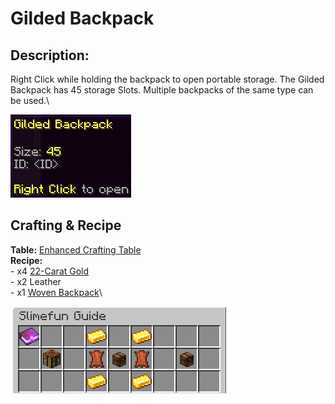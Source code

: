 # Gilded Backpack

## Description:

Right Click while holding the backpack to open portable storage.  The Gilded Backpack has 45 storage Slots.  Multiple backpacks of the same type can be used.\


![](<../../../../.gitbook/assets/image (136).png>)

## Crafting & Recipe

**Table:** [Enhanced Crafting Table](../../basic-machines/enhanced-crafting-table.md)\
**Recipe:**\
\- x4 [22-Carat Gold](../../resources/ingots/gold-ingots.md#gold-ingot-22-carat)\
\- x2 Leather\
\- x1 [Woven Backpack](woven-backpack.md)\


![Crafting Recipe for Gilded Backpack](<../../../../.gitbook/assets/image (137).png>)

